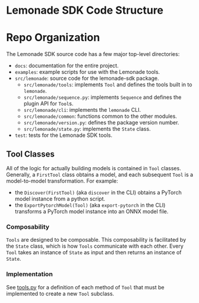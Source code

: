 # Lemonade SDK Code Structure

# Repo Organization

The Lemonade SDK source code has a few major top-level directories:
- `docs`: documentation for the entire project.
- `examples`: example scripts for use with the Lemonade tools.
- `src/lemonade`: source code for the lemonade-sdk package.
  - `src/lemonade/tools`: implements `Tool` and defines the tools built in to `lemonade`.
  - `src/lemonade/sequence.py`: implements `Sequence` and defines the plugin API for `Tool`s.
  - `src/lemonade/cli`: implements the `lemonade` CLI.
  - `src/lemonade/common`: functions common to the other modules.
  - `src/lemonade/version.py`: defines the package version number.
  - `src/lemonade/state.py`: implements the `State` class.
- `test`: tests for the Lemonade SDK tools.

## Tool Classes

All of the logic for actually building models is contained in `Tool` classes. Generally, a `FirstTool` class obtains a model, and each subsequent `Tool` is a model-to-model transformation. For example:
- the `Discover(FirstTool)` (aka `discover` in the CLI) obtains a PyTorch model instance from a python script.
- the `ExportPytorchModel(Tool)` (aka `export-pytorch` in the CLI) transforms a PyTorch model instance into an ONNX model file.

### Composability

`Tools` are designed to be composable. This composability is facilitated by the `State` class, which is how `Tools` communicate with each other. Every `Tool` takes an instance of `State` as input and then returns an instance of `State`.

### Implementation

See [tools.py](https://github.com/lemonade-sdk/lemonade/blob/main/src/lemonade/tools/tool.py) for a definition of each method of `Tool` that must be implemented to create a new `Tool` subclass.

<!--This file was originally licensed under Apache 2.0. It has been modified.
Modifications Copyright (c) 2025 AMD-->